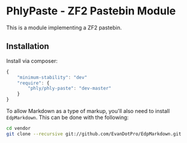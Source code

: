 PhlyPaste - ZF2 Pastebin Module
===============================

This is a module implementing a ZF2 pastebin.

Installation
------------

Install via composer:

```javascript
{
    "minimum-stability": "dev"
    "require": {
        "phly/phly-paste": "dev-master"
    }
}
```

To allow Markdown as a type of markup, you'll also need to install
`EdpMarkdown`. This can be done with the following:

```bash
cd vendor
git clone --recursive git://github.com/EvanDotPro/EdpMarkdown.git
```

